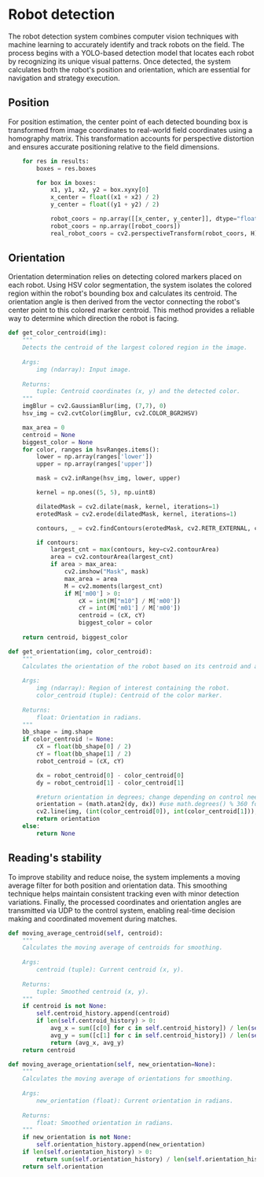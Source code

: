 # Robot detection

The robot detection system combines computer vision techniques with machine learning to accurately identify and track robots on the field. The process begins with a YOLO-based detection model that locates each robot by recognizing its unique visual patterns. Once detected, the system calculates both the robot's position and orientation, which are essential for navigation and strategy execution.

## Position 

For position estimation, the center point of each detected bounding box is transformed from image coordinates to real-world field coordinates using a homography matrix. This transformation accounts for perspective distortion and ensures accurate positioning relative to the field dimensions.

```python
    for res in results:
        boxes = res.boxes  

        for box in boxes:
            x1, y1, x2, y2 = box.xyxy[0]
            x_center = float((x1 + x2) / 2)
            y_center = float((y1 + y2) / 2)

            robot_coors = np.array([[x_center, y_center]], dtype="float32")
            robot_coors = np.array([robot_coors])
            real_robot_coors = cv2.perspectiveTransform(robot_coors, H)[0][0]
```

## Orientation

Orientation determination relies on detecting colored markers placed on each robot. Using HSV color segmentation, the system isolates the colored region within the robot's bounding box and calculates its centroid. The orientation angle is then derived from the vector connecting the robot's center point to this colored marker centroid. This method provides a reliable way to determine which direction the robot is facing.

```python
def get_color_centroid(img):
    """
    Detects the centroid of the largest colored region in the image.
    
    Args:
        img (ndarray): Input image.
    
    Returns:
        tuple: Centroid coordinates (x, y) and the detected color.
    """
    imgBlur = cv2.GaussianBlur(img, (7,7), 0)
    hsv_img = cv2.cvtColor(imgBlur, cv2.COLOR_BGR2HSV)                                          

    max_area = 0
    centroid = None
    biggest_color = None
    for color, ranges in hsvRanges.items():
        lower = np.array(ranges['lower'])
        upper = np.array(ranges['upper'])

        mask = cv2.inRange(hsv_img, lower, upper)

        kernel = np.ones((5, 5), np.uint8)

        dilatedMask = cv2.dilate(mask, kernel, iterations=1)
        erotedMask = cv2.erode(dilatedMask, kernel, iterations=1)

        contours, _ = cv2.findContours(erotedMask, cv2.RETR_EXTERNAL, cv2.CHAIN_APPROX_SIMPLE)

        if contours:
            largest_cnt = max(contours, key=cv2.contourArea)
            area = cv2.contourArea(largest_cnt)
            if area > max_area:
                cv2.imshow("Mask", mask)
                max_area = area
                M = cv2.moments(largest_cnt)
                if M['m00'] > 0:
                    cX = int(M["m10"] / M['m00']) 
                    cY = int(M['m01'] / M['m00']) 
                    centroid = (cX, cY)
                    biggest_color = color
    
    return centroid, biggest_color

def get_orientation(img, color_centroid):
    """
    Calculates the orientation of the robot based on its centroid and a color marker.
    
    Args:
        img (ndarray): Region of interest containing the robot.
        color_centroid (tuple): Centroid of the color marker.
    
    Returns:
        float: Orientation in radians.
    """
    bb_shape = img.shape
    if color_centroid != None:
        cX = float(bb_shape[0] / 2)
        cY = float(bb_shape[1] / 2)
        robot_centroid = (cX, cY)

        dx = robot_centroid[0] - color_centroid[0]
        dy = robot_centroid[1] - color_centroid[1]

        #return orientation in degrees; change depending on control needs
        orientation = (math.atan2(dy, dx)) #use math.degrees() % 360 for degrees use
        cv2.line(img, (int(color_centroid[0]), int(color_centroid[1])), (int(robot_centroid[0]), int(robot_centroid[1])), (0,255, 0), 2)
        return orientation
    else:
        return None
```

## Reading's stability

To improve stability and reduce noise, the system implements a moving average filter for both position and orientation data. This smoothing technique helps maintain consistent tracking even with minor detection variations. Finally, the processed coordinates and orientation angles are transmitted via UDP to the control system, enabling real-time decision making and coordinated movement during matches.

```python
def moving_average_centroid(self, centroid):
    """
    Calculates the moving average of centroids for smoothing.
    
    Args:
        centroid (tuple): Current centroid (x, y).
    
    Returns:
        tuple: Smoothed centroid (x, y).
    """
    if centroid is not None:
        self.centroid_history.append(centroid)
        if len(self.centroid_history) > 0:
            avg_x = sum([c[0] for c in self.centroid_history]) / len(self.centroid_history)
            avg_y = sum([c[1] for c in self.centroid_history]) / len(self.centroid_history)
            return (avg_x, avg_y)
    return centroid

def moving_average_orientation(self, new_orientation=None):
    """
    Calculates the moving average of orientations for smoothing.
    
    Args:
        new_orientation (float): Current orientation in radians.
    
    Returns:
        float: Smoothed orientation in radians.
    """
    if new_orientation is not None:
        self.orientation_history.append(new_orientation)
    if len(self.orientation_history) > 0:
        return sum(self.orientation_history) / len(self.orientation_history)
    return self.orientation
```